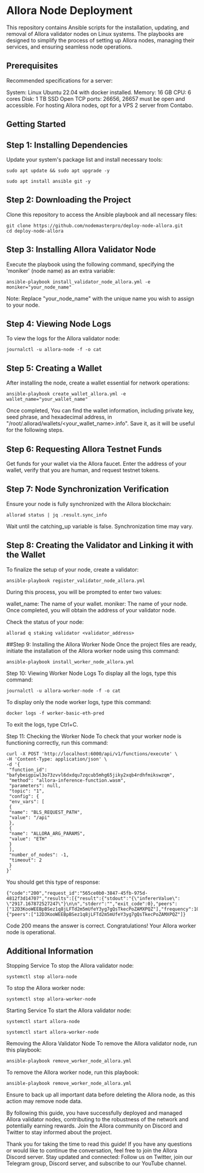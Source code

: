 # Allora Node Deployment
This repository contains Ansible scripts for the installation, updating, and removal of Allora validator nodes on Linux systems. The playbooks are designed to simplify the process of setting up Allora nodes, managing their services, and ensuring seamless node operations.

## Prerequisites
Recommended specifications for a server:

System: Linux Ubuntu 22.04 with docker installed.
Memory: 16 GB
CPU: 6 cores
Disk: 1 TB SSD
Open TCP ports: 26656, 26657 must be open and accessible.
For hosting Allora nodes, opt for a VPS 2 server from Contabo.

## Getting Started
## Step 1: Installing Dependencies
Update your system's package list and install necessary tools:


```
sudo apt update && sudo apt upgrade -y
```
```
sudo apt install ansible git -y
```
## Step 2: Downloading the Project
Clone this repository to access the Ansible playbook and all necessary files:


```
git clone https://github.com/nodemasterpro/deploy-node-allora.git
cd deploy-node-allora
```

## Step 3: Installing Allora Validator Node
Execute the playbook using the following command, specifying the 'moniker' (node name) as an extra variable:

```
ansible-playbook install_validator_node_allora.yml -e moniker="your_node_name"
```
Note: Replace "your_node_name" with the unique name you wish to assign to your node.

## Step 4: Viewing Node Logs
To view the logs for the Allora validator node:

```
journalctl -u allora-node -f -o cat
```

## Step 5: Creating a Wallet
After installing the node, create a wallet essential for network operations:

```
ansible-playbook create_wallet_allora.yml -e wallet_name="your_wallet_name"
```
Once completed, You can find the wallet information, including private key, seed phrase, and hexadecimal address, in "/root/.allorad/wallets/<your_wallet_name>.info". Save it, as it will be useful for the following steps.

## Step 6: Requesting Allora Testnet Funds
Get funds for your wallet via the Allora faucet. Enter the address of your wallet, verify that you are human, and request testnet tokens.

## Step 7: Node Synchronization Verification
Ensure your node is fully synchronized with the Allora blockchain:

```
allorad status | jq .result.sync_info
```
Wait until the catching_up variable is false. Synchronization time may vary.

## Step 8: Creating the Validator and Linking it with the Wallet
To finalize the setup of your node, create a validator:

```
ansible-playbook register_validator_node_allora.yml
```
During this process, you will be prompted to enter two values:

wallet_name: The name of your wallet.
moniker: The name of your node.
Once completed, you will obtain the address of your validator node.

Check the status of your node:

```
allorad q staking validator <validator_address>
```

##Step 9: Installing the Allora Worker Node
Once the project files are ready, initiate the installation of the Allora worker node using this command:

```
ansible-playbook install_worker_node_allora.yml
```

Step 10: Viewing Worker Node Logs
To display all the logs, type this command:

```
journalctl -u allora-worker-node -f -o cat
```
To display only the node worker logs, type this command:

```
docker logs -f worker-basic-eth-pred
```
To exit the logs, type Ctrl+C.

Step 11: Checking the Worker Node
To check that your worker node is functioning correctly, run this command:

```
curl -X POST 'http://localhost:6000/api/v1/functions/execute' \
-H 'Content-Type: application/json' \
-d '{
 "function_id": "bafybeigpiwl3o73zvvl6dxdqu7zqcub5mhg65jiky2xqb4rdhfmikswzqm",
 "method": "allora-inference-function.wasm",
 "parameters": null,
 "topic": "1",
 "config": {
 "env_vars": [
 {
 "name": "BLS_REQUEST_PATH",
 "value": "/api"
 },
 {
 "name": "ALLORA_ARG_PARAMS",
 "value": "ETH"
 }
 ],
 "number_of_nodes": -1,
 "timeout": 2
 }
}'
```
You should get this type of response:

```
{"code":"200","request_id":"565ce0b0-3847-45fb-975d-4812f3d14707","results":[{"result":{"stdout":"{\"infererValue\": \"2917.167872527247\"}\n\n","stderr":"","exit_code":0},"peers":["12D3KooWEEBpBSez1q8jLFTd2m5mUfeY3yg7gQsTkecPoZAMXPQZ"],"frequency":100}],"cluster":{"peers":["12D3KooWEEBpBSez1q8jLFTd2m5mUfeY3yg7gQsTkecPoZAMXPQZ"]}
```
Code 200 means the answer is correct. Congratulations! Your Allora worker node is operational.


## Additional Information
Stopping Service
To stop the Allora validator node:

```
systemctl stop allora-node
```

To stop the Allora worker node:
```
systemctl stop allora-worker-node

```
Starting Service
To start the Allora validator node:

```
systemctl start allora-node
```
```
systemctl start allora-worker-node
```

Removing the Allora Validator Node
To remove the Allora validator node, run this playbook:

```
ansible-playbook remove_worker_node_allora.yml
```

To remove the Allora worker node, run this playbook:

```
ansible-playbook remove_worker_node_allora.yml
```

Ensure to back up all important data before deleting the Allora node, as this action may remove node data.

By following this guide, you have successfully deployed and managed Allora validator nodes, contributing to the robustness of the network and potentially earning rewards. Join the Allora community on Discord and Twitter to stay informed about the project.

Thank you for taking the time to read this guide! If you have any questions or would like to continue the conversation, feel free to join the Allora Discord server. Stay updated and connected: Follow us on Twitter, join our Telegram group, Discord server, and subscribe to our YouTube channel.






